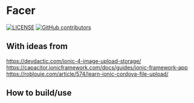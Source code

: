 # Facer

[![LICENSE](https://img.shields.io/github/license/rylorin/Facer)](LICENSE)
[![GitHub contributors](https://img.shields.io/github/contributors/rylorin/Facer)](https://github.com/rylorin/Facer/graphs/contributors)

## With ideas from

https://devdactic.com/ionic-4-image-upload-storage/  
https://capacitor.ionicframework.com/docs/guides/ionic-framework-app  
https://roblouie.com/article/574/learn-ionic-cordova-file-upload/

## How to build/use

